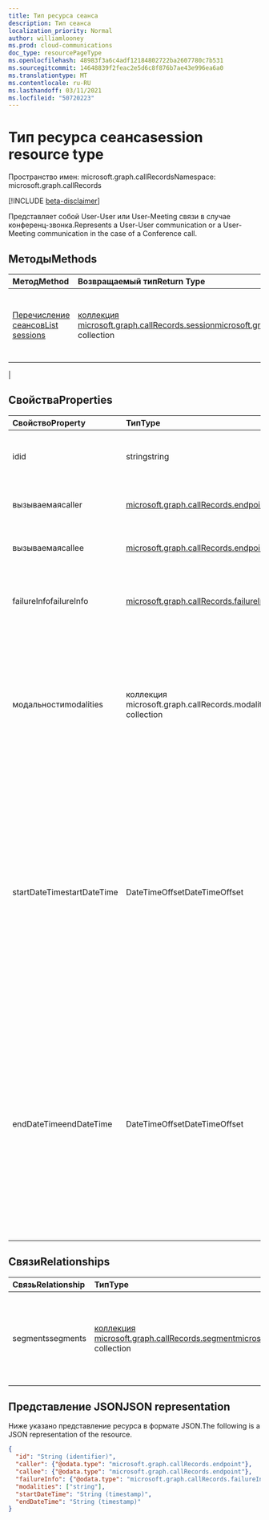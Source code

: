 ```yaml
---
title: Тип ресурса сеанса
description: Тип сеанса
localization_priority: Normal
author: williamlooney
ms.prod: cloud-communications
doc_type: resourcePageType
ms.openlocfilehash: 48983f3a6c4adf12184802722ba2607780c7b531
ms.sourcegitcommit: 14648839f2feac2e5d6c8f876b7ae43e996ea6a0
ms.translationtype: MT
ms.contentlocale: ru-RU
ms.lasthandoff: 03/11/2021
ms.locfileid: "50720223"
---
```

# <a name="session-resource-type"></a><span data-ttu-id="98524-103">Тип ресурса сеанса</span><span class="sxs-lookup"><span data-stu-id="98524-103">session resource type</span></span>

<span data-ttu-id="98524-104">Пространство имен: microsoft.graph.callRecords</span><span class="sxs-lookup"><span data-stu-id="98524-104">Namespace: microsoft.graph.callRecords</span></span>

[!INCLUDE [beta-disclaimer](../../includes/beta-disclaimer.md)]

<span data-ttu-id="98524-105">Представляет собой User-User или User-Meeting связи в случае конференц-звонка.</span><span class="sxs-lookup"><span data-stu-id="98524-105">Represents a User-User communication or a User-Meeting communication in the case of a Conference call.</span></span>

## <a name="methods"></a><span data-ttu-id="98524-106">Методы</span><span class="sxs-lookup"><span data-stu-id="98524-106">Methods</span></span>

| <span data-ttu-id="98524-107">Метод</span><span class="sxs-lookup"><span data-stu-id="98524-107">Method</span></span>       | <span data-ttu-id="98524-108">Возвращаемый тип</span><span class="sxs-lookup"><span data-stu-id="98524-108">Return Type</span></span> | <span data-ttu-id="98524-109">Описание</span><span class="sxs-lookup"><span data-stu-id="98524-109">Description</span></span> |
|:-------------|:------------|:------------|
| [<span data-ttu-id="98524-110">Перечисление сеансов</span><span class="sxs-lookup"><span data-stu-id="98524-110">List sessions</span></span>](../api/callrecords-session-list.md) | <span data-ttu-id="98524-111">[коллекция microsoft.graph.callRecords.session](callrecords-session.md)</span><span class="sxs-lookup"><span data-stu-id="98524-111">[microsoft.graph.callRecords.session](callrecords-session.md) collection</span></span> | <span data-ttu-id="98524-112">Извлечение списка сеансов, связанных с [объектом callRecord.](callrecords-callrecord.md)</span><span class="sxs-lookup"><span data-stu-id="98524-112">Retrieve the list of sessions associated with a [callRecord](callrecords-callrecord.md) object.</span></span>
 |

## <a name="properties"></a><span data-ttu-id="98524-113">Свойства</span><span class="sxs-lookup"><span data-stu-id="98524-113">Properties</span></span>

| <span data-ttu-id="98524-114">Свойство</span><span class="sxs-lookup"><span data-stu-id="98524-114">Property</span></span>     | <span data-ttu-id="98524-115">Тип</span><span class="sxs-lookup"><span data-stu-id="98524-115">Type</span></span>        | <span data-ttu-id="98524-116">Описание</span><span class="sxs-lookup"><span data-stu-id="98524-116">Description</span></span> |
|:-------------|:------------|:------------|
|<span data-ttu-id="98524-117">id</span><span class="sxs-lookup"><span data-stu-id="98524-117">id</span></span>|<span data-ttu-id="98524-118">string</span><span class="sxs-lookup"><span data-stu-id="98524-118">string</span></span>|<span data-ttu-id="98524-119">Уникальный идентификатор для сеанса.</span><span class="sxs-lookup"><span data-stu-id="98524-119">Unique identifier for the session.</span></span> <span data-ttu-id="98524-120">Только для чтения.</span><span class="sxs-lookup"><span data-stu-id="98524-120">Read-only.</span></span>|
|<span data-ttu-id="98524-121">вызываемая</span><span class="sxs-lookup"><span data-stu-id="98524-121">caller</span></span>|[<span data-ttu-id="98524-122">microsoft.graph.callRecords.endpoint</span><span class="sxs-lookup"><span data-stu-id="98524-122">microsoft.graph.callRecords.endpoint</span></span>](callrecords-endpoint.md)|<span data-ttu-id="98524-123">Конечная точка, которая инициировала сеанс.</span><span class="sxs-lookup"><span data-stu-id="98524-123">Endpoint that initiated the session.</span></span>|
|<span data-ttu-id="98524-124">вызываемая</span><span class="sxs-lookup"><span data-stu-id="98524-124">callee</span></span>|[<span data-ttu-id="98524-125">microsoft.graph.callRecords.endpoint</span><span class="sxs-lookup"><span data-stu-id="98524-125">microsoft.graph.callRecords.endpoint</span></span>](callrecords-endpoint.md)|<span data-ttu-id="98524-126">Конечная точка, которая ответила на сеанс.</span><span class="sxs-lookup"><span data-stu-id="98524-126">Endpoint that answered the session.</span></span>|
|<span data-ttu-id="98524-127">failureInfo</span><span class="sxs-lookup"><span data-stu-id="98524-127">failureInfo</span></span>|[<span data-ttu-id="98524-128">microsoft.graph.callRecords.failureInfo</span><span class="sxs-lookup"><span data-stu-id="98524-128">microsoft.graph.callRecords.failureInfo</span></span>](callrecords-failureinfo.md)|<span data-ttu-id="98524-129">Сведения о сбоях, связанных с сеансом, в случае сбоя сеанса.</span><span class="sxs-lookup"><span data-stu-id="98524-129">Failure information associated with the session if the session failed.</span></span>|
|<span data-ttu-id="98524-130">модальности</span><span class="sxs-lookup"><span data-stu-id="98524-130">modalities</span></span>|<span data-ttu-id="98524-131">коллекция microsoft.graph.callRecords.modality</span><span class="sxs-lookup"><span data-stu-id="98524-131">microsoft.graph.callRecords.modality collection</span></span>|<span data-ttu-id="98524-132">Список способов, присутствующих на сеансе.</span><span class="sxs-lookup"><span data-stu-id="98524-132">List of modalities present in the session.</span></span> <span data-ttu-id="98524-133">Возможные значения: `unknown`, `audio`, `video`, `videoBasedScreenSharing`, `data`, `screenSharing`, `unknownFutureValue`.</span><span class="sxs-lookup"><span data-stu-id="98524-133">Possible values are: `unknown`, `audio`, `video`, `videoBasedScreenSharing`, `data`, `screenSharing`, `unknownFutureValue`.</span></span>|
|<span data-ttu-id="98524-134">startDateTime</span><span class="sxs-lookup"><span data-stu-id="98524-134">startDateTime</span></span>|<span data-ttu-id="98524-135">DateTimeOffset</span><span class="sxs-lookup"><span data-stu-id="98524-135">DateTimeOffset</span></span>|<span data-ttu-id="98524-136">Fime UTC, когда первый пользователь присоединился к сеансу.</span><span class="sxs-lookup"><span data-stu-id="98524-136">UTC fime when the first user joined the session.</span></span> <span data-ttu-id="98524-137">Тип DateTimeOffset представляет сведения о дате и времени с использованием формата ISO 8601 и всегда указывает время в формате UTC.</span><span class="sxs-lookup"><span data-stu-id="98524-137">The DateTimeOffset type represents date and time information using ISO 8601 format and is always in UTC time.</span></span> <span data-ttu-id="98524-138">Например, значение полуночи 1 января 2014 г. в формате UTC: `2014-01-01T00:00:00Z`.</span><span class="sxs-lookup"><span data-stu-id="98524-138">For example, midnight UTC on Jan 1, 2014 is `2014-01-01T00:00:00Z`</span></span>|
|<span data-ttu-id="98524-139">endDateTime</span><span class="sxs-lookup"><span data-stu-id="98524-139">endDateTime</span></span>|<span data-ttu-id="98524-140">DateTimeOffset</span><span class="sxs-lookup"><span data-stu-id="98524-140">DateTimeOffset</span></span>|<span data-ttu-id="98524-141">Время UTC, когда последний пользователь покинул сеанс.</span><span class="sxs-lookup"><span data-stu-id="98524-141">UTC time when the last user left the session.</span></span> <span data-ttu-id="98524-142">Тип DateTimeOffset представляет сведения о дате и времени с использованием формата ISO 8601 и всегда указывает время в формате UTC.</span><span class="sxs-lookup"><span data-stu-id="98524-142">The DateTimeOffset type represents date and time information using ISO 8601 format and is always in UTC time.</span></span> <span data-ttu-id="98524-143">Например, значение полуночи 1 января 2014 г. в формате UTC: `2014-01-01T00:00:00Z`.</span><span class="sxs-lookup"><span data-stu-id="98524-143">For example, midnight UTC on Jan 1, 2014 is `2014-01-01T00:00:00Z`</span></span>|


## <a name="relationships"></a><span data-ttu-id="98524-144">Связи</span><span class="sxs-lookup"><span data-stu-id="98524-144">Relationships</span></span>

| <span data-ttu-id="98524-145">Связь</span><span class="sxs-lookup"><span data-stu-id="98524-145">Relationship</span></span> | <span data-ttu-id="98524-146">Тип</span><span class="sxs-lookup"><span data-stu-id="98524-146">Type</span></span>        | <span data-ttu-id="98524-147">Описание</span><span class="sxs-lookup"><span data-stu-id="98524-147">Description</span></span> |
|:-------------|:------------|:------------|
|<span data-ttu-id="98524-148">segments</span><span class="sxs-lookup"><span data-stu-id="98524-148">segments</span></span>|<span data-ttu-id="98524-149">[коллекция microsoft.graph.callRecords.segment](callrecords-segment.md)</span><span class="sxs-lookup"><span data-stu-id="98524-149">[microsoft.graph.callRecords.segment](callrecords-segment.md) collection</span></span>|<span data-ttu-id="98524-150">Список сегментов, участвующих в сеансе.</span><span class="sxs-lookup"><span data-stu-id="98524-150">The list of segments involved in the session.</span></span> <span data-ttu-id="98524-151">Только для чтения.</span><span class="sxs-lookup"><span data-stu-id="98524-151">Read-only.</span></span> <span data-ttu-id="98524-152">Допускается значение null.</span><span class="sxs-lookup"><span data-stu-id="98524-152">Nullable.</span></span>|

## <a name="json-representation"></a><span data-ttu-id="98524-153">Представление JSON</span><span class="sxs-lookup"><span data-stu-id="98524-153">JSON representation</span></span>

<span data-ttu-id="98524-154">Ниже указано представление ресурса в формате JSON.</span><span class="sxs-lookup"><span data-stu-id="98524-154">The following is a JSON representation of the resource.</span></span>

<!-- {
  "blockType": "resource",
  "optionalProperties": [

  ],
  "@odata.type": "microsoft.graph.callRecords.session",
  "keyProperty": "id"
}-->

```json
{
  "id": "String (identifier)",
  "caller": {"@odata.type": "microsoft.graph.callRecords.endpoint"},
  "callee": {"@odata.type": "microsoft.graph.callRecords.endpoint"},
  "failureInfo": {"@odata.type": "microsoft.graph.callRecords.failureInfo"},
  "modalities": ["string"],
  "startDateTime": "String (timestamp)",
  "endDateTime": "String (timestamp)"
}
```

<!-- uuid: 16cd6b66-4b1a-43a1-adaf-3a886856ed98
2019-02-04 14:57:30 UTC -->
<!-- {
  "type": "#page.annotation",
  "description": "session resource",
  "keywords": "",
  "section": "documentation",
  "tocPath": ""
}-->

